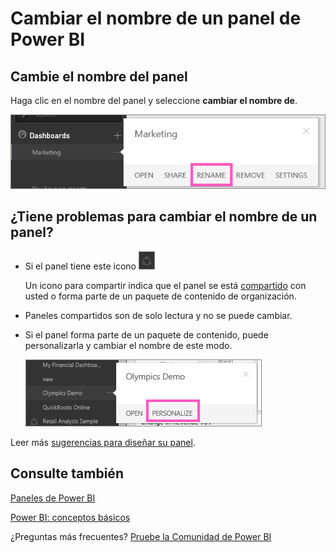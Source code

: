 <properties
   pageTitle="Cambiar el nombre de un panel de Power BI"
   description="Cambiar el nombre de un panel de Power BI."
   services="powerbi"
   documentationCenter=""
   authors="mihart"
   manager="mblythe"
   backup=""
   editor=""
   tags=""
   qualityFocus="no"
   qualityDate=""/>

<tags
   ms.service="powerbi"
   ms.devlang="NA"
   ms.topic="article"
   ms.tgt_pltfrm="NA"
   ms.workload="powerbi"
   ms.date="10/07/2016"
   ms.author="mihart"/>
# Cambiar el nombre de un panel de Power BI

## Cambie el nombre del panel

Haga clic en el nombre del panel y seleccione **cambiar el nombre de**.

![](media/powerbi-service-rename-a-dashboard/rename_dataset_new.png)

## ¿Tiene problemas para cambiar el nombre de un panel?

-   Si el panel tiene este icono ![](media/powerbi-service-rename-a-dashboard/PBI_SharedWithYouIcon.png)

    Un icono para compartir indica que el panel se está [compartido](powerbi-service-share-unshare-dashboard.md) con usted o forma parte de un paquete de contenido de organización.  

-   Paneles compartidos son de solo lectura y no se puede cambiar. 

-   Si el panel forma parte de un paquete de contenido, puede personalizarla y cambiar el nombre de este modo.

    ![](media/powerbi-service-rename-a-dashboard/PBI_DashPersonalize.png)

Leer más [sugerencias para diseñar su panel](powerbi-service-tips-for-designing-a-great-dashboard.md).

## Consulte también

[Paneles de Power BI](powerbi-service-dashboards.md)

[Power BI: conceptos básicos](powerbi-service-basic-concepts.md)

¿Preguntas más frecuentes? [Pruebe la Comunidad de Power BI](http://community.powerbi.com/)

